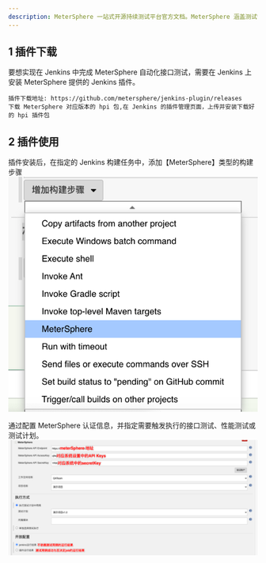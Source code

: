 ```yaml
---
description: MeterSphere 一站式开源持续测试平台官方文档。MeterSphere 涵盖测试管理、接口测试、UI 测试和性能测试等功能，全面兼容 JMeter、Selenium 等主流开源标准，有效助力开发和测试团队充分利用云弹性进行高度可 扩展的自动化测试，加速高质量的软件交付。
---
```


## 1 插件下载
要想实现在 Jenkins 中完成 MeterSphere 自动化接口测试，需要在 Jenkins 上安装 MeterSphere 提供的 Jenkins 插件。
```
插件下载地址: https://github.com/metersphere/jenkins-plugin/releases
下载 MeterSphere 对应版本的 hpi 包,在 Jenkins 的插件管理页面，上传并安装下载好的 hpi 插件包
```

## 2 插件使用
插件安装后，在指定的 Jenkins 构建任务中，添加【MeterSphere】类型的构建步骤
![录制](../../img/user_manual/plugin_use/jenkins_plugin/add_jenkins_1.png)

通过配置 MeterSphere 认证信息，并指定需要触发执行的接口测试、性能测试或测试计划。
![](../../img/user_manual/plugin_use/jenkins_plugin/add_jenkins_2.png)
